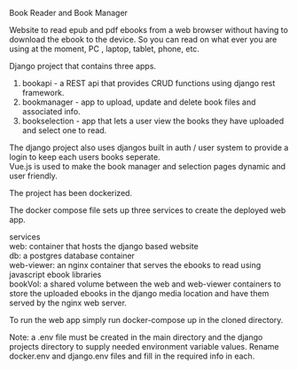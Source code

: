 Book Reader and Book Manager

Website to read epub and pdf ebooks from a web browser without having to download the ebook to the device. So you can read on what ever you are using at the moment, PC , laptop, tablet, phone, etc.

Django project that contains three apps.

1. bookapi - a REST api that provides CRUD functions using django rest framework.  
2. bookmanager - app to upload, update and delete book files and associated info.  
3. bookselection - app that lets a user view the books they have uploaded and select one to read.  

The django project also uses djangos built in auth / user system to provide a login to keep each users books seperate.  
Vue.js is used to make the book manager and selection pages dynamic and user friendly.  

The project has been dockerized.  

The docker compose file sets up three services to create the deployed web app.  

services  
web: container that hosts the django based website  
db: a postgres database container  
web-viewer: an nginx container that serves the ebooks to read using javascript ebook libraries  
bookVol: a shared volume between the web and web-viewer containers to store the uploaded ebooks in the django media location and have them served by the nginx web server.  

To run the web app simply run docker-compose up in the cloned directory.  

Note: a .env file must be created in the main directory and the django projects directory to supply needed environment variable values. Rename docker.env and django.env files and fill in the required info in each.
